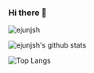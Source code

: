 ### Hi there 👋

![ejunjsh](https://count.getloli.com/get/@ejunjsh?theme=rule34)

![ejunjsh's github stats](https://github-readme-stats.vercel.app/api?username=ejunjsh&theme=blue-green&count_private=true&show_icons=true)

![Top Langs](https://github-readme-stats.vercel.app/api/top-langs/?username=ejunjsh&theme=blue-green&count_private=true&show_icons=true&langs_count=5)

